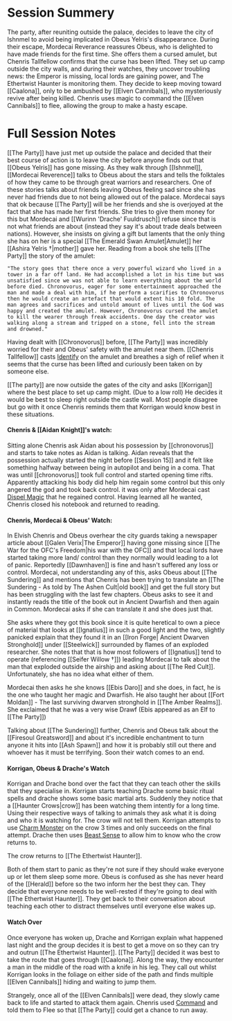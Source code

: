 
# Session Summery 
The party, after reuniting outside the palace, decides to leave the city of Ishnmel to avoid being implicated in Obeus Yelris's disappearance. During their escape, Mordecai Reverance reassures Obeus, who is delighted to have made friends for the first time. She offers them a cursed amulet, but Chenris Tallfellow confirms that the curse has been lifted. They set up camp outside the city walls, and during their watches, they uncover troubling news: the Emperor is missing, local lords are gaining power, and The Ethertwist Haunter is monitoring them. They decide to keep moving toward [[Caalona]], only to be ambushed by [[Elven Cannibals]], who mysteriously revive after being killed. Chenris uses magic to command the [[Elven Cannibals]] to flee, allowing the group to make a hasty escape.

# Full Session Notes
[[The Party]] have just met up outside the palace and decided that their best course of action is to leave the city before anyone finds out that [[Obeus Yelris]] has gone missing. As they walk through [[Ishnmel]], [[Mordecai Reverence]] talks to Obeus about the stars and tells the folktales of how they came to be through great warriors and researchers. One of these stories talks about friends leaving Obeus feeling sad since she has never had friends due to not being allowed out of the palace. Mordecai says that ok because [[The Party]] will be her friends and she is overjoyed at the fact that she has made her first friends. She tries to give them money for this but Mordecai and [[Wurinn 'Drache' Fuuldrusch]] refuse since that is not what friends are about (instead they say it's about trade deals between nations). However, she insists on giving a gift but laments that the only thing she has on her is a special [[The Emerald Swan Amulet|Amulet]] her [[Ashira Yelris †|mother]] gave her. Reading from a book she tells [[The Party]] the story of the amulet:

	"The story goes that there once a very powerful wizard who lived in a tower in a far off land. He had accomplished a lot in his time but was unsatisfied since we was not able to learn everything about the world before died. Chronovorus, eager for some entertainment approached the man and made a deal with him, if he perform a scarifies to Chronovorus then he would create an artefact that would extent his 10 fold. The man agrees and sacrifices and untold amount of lives until the God was happy and created the amulet. However, Chronovorus cursed the amulet to kill the wearer through freak accidents. One day the creator was walking along a stream and tripped on a stone, fell into the stream and drowned."

Having dealt with [[Chronovorus]] before, [[The Party]] was incredibly worried for their and Obeus' safety with the amulet near them. [[Chenris Tallfellow]] casts [Identify](https://www.dndbeyond.com/spells/2152-identify) on the amulet and breathes a sigh of relief when it seems that the curse has been lifted and curiously been taken on by someone else. 

[[The party]] are now outside the gates of the city and asks [[Korrigan]] where the best place to set up camp might. (Due to a low roll) He decides it would be best to sleep right outside the castle wall. Most people disagree but go with it once Chenris reminds them that Korrigan would know best in these situations. 

#### Chenris & [[Aidan Knight]]'s watch:
Sitting alone Chenris ask Aidan about his possession by [[chronovorus]] and starts to take notes as Aidan is talking. Aidan reveals that the possession actually started the night before [[Session 15]] and it felt like something halfway between being in autopilot and being in a coma. That was until [[chronovorus]] took full control and started opening time rifts. Apparently attacking his body did help him regain some control but this only angered the god and took back control. it was only after Mordecai cast [Dispel Magic](https://www.dndbeyond.com/spells/2072-dispel-magic) that he regained control. Having learned all he wanted, Chenris closed his notebook and returned to reading. 

#### Chenris, Mordecai & Obeus' Watch:
In Elvish Chenris and Obeus overhear the city guards taking a newspaper article about [[Galen Verix|The Emperor]] having gone missing since [[The War for the OFC's Freedom|his war with the OFC]] and that local lords have started taking more land/ control than they normally would leading to a lot of panic. Reportedly [[Dawnhaven]] is fine and hasn't suffered any loss or control. Mordecai, not understanding any of this, asks Obeus about [[The Sundering]] and mentions that Chenris has been trying to translate an [[The Sundering - As told by The Ashen Cult|old book]] and get the full story but has been struggling with the last few chapters. Obeus asks to see it and instantly reads the title of the book out in Ancient Dwarfish and then again in Common. Mordecai asks if she can translate it and she does just that. 

She asks where they got this book since it is quite heretical to own a piece of material that looks at [[Ignatius]] in such a good light and the two, slightly panicked explain that they found it in an [[Iron Forge| Ancient Dwarven Stronghold]] under [[Steelwick]] surrounded by flames of an exploded researcher. She notes that that is how most followers of [[Ignatius]] tend to operate  (referencing [[Seifer Willow †]]) leading Mordecai to talk about the man that exploded outside the airship and asking about [[The Red Cult]]. Unfortunately, she has no idea what either of them. 

Mordecai then asks he she knows [[Ebis Daro]] and she does, in fact, he is the one who taught her magic and Dwarfish. He also taught her about [[Fort Moldan]] - The last surviving dwarven stronghold in [[The Amber Realms]]. She exclaimed that he was a very wise Drawf (Ebis appeared as an Elf to [[The Party]])  

Talking about [[The Sundering]] further, Chenris and Obeus talk about the [[Firesoul Greatsword]] and about it's incredible enchantment to turn anyone it hits into [[Ash Spawn]] and how it is probably still out there and whoever has it must be terrifying. Soon their watch comes to an end. 

#### Korrigan, Obeus & Drache's Watch 
Korrigan and Drache bond over the fact that they can teach other the skills that they specialise in. Korrigan starts teaching Drache some basic ritual spells and drache shows some basic martial arts. Suddenly they notice that a [[Haunter Crows|crow]] has been watching them intently for a long time. Using their respective ways of talking to animals they ask what it is doing and who it is watching for. The crow will not tell them. Korrigan attempts to use [Charm Monster](https://www.dndbeyond.com/spells/14763-charm-monster) on the crow 3 times and only succeeds on the final attempt. Drache then uses [Beast Sense](https://www.dndbeyond.com/spells/2325-beast-sense) to allow him to know who the crow returns to. 

The crow returns to [[The Ethertwist Haunter]].

Both of them start to panic as they're not sure if they should wake everyone up or let them sleep some more. Obeus is confused as she has never heard of the [[Herald]] before so the two inform her the best they can. They decide that everyone needs to be well-rested if they're going to deal with [[The Ethertwist Haunter]]. They get back to their conversation about teaching each other to distract themselves until everyone else wakes up. 

#### Watch Over
Once everyone has woken up, Drache and Korrigan explain what happened last night and the group decides it is best to get a move on so they can try and outrun  [[The Ethertwist Haunter]]. [[The Party]] decided it was best to take the route that goes through [[Caalona]]. Along the way, they encounter a man in the middle of the road with a knife in his leg. They call out whilst Korrigan looks in the foliage on either side of the path and finds multiple [[Elven Cannibals]] hiding and waiting to jump them. 

Strangely, once all of the [[Elven Cannibals]] were dead, they slowly came back to life and started to attack them again. Chenris used [Command](https://www.dndbeyond.com/spells/2032-command) and told them to Flee so that [[The Party]] could get a chance to run away. 
